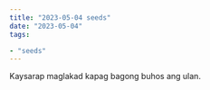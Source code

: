 ```yaml
---
title: "2023-05-04 seeds"
date: "2023-05-04"
tags:

- "seeds"
---
```


Kaysarap maglakad kapag bagong buhos ang ulan.